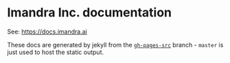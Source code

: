 # Imandra Inc. documentation

See: https://docs.imandra.ai

These docs are generated by jekyll from the [`gh-pages-src`](https://github.com/AestheticIntegration/aestheticintegration.github.io/tree/gh-pages-src) branch - `master` is just used to host the static output.
